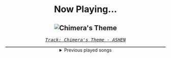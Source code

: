 <div align="center"> 
<h1>Now Playing...</h1>

![Chimera's Theme](https://i.scdn.co/image/ab67616d00001e0248128a911d72ad3a34ddb20d)
--
_<samp><a href="https://open.spotify.com/track/6AbVCVKfnKAVGmvsbgRKXu">Track: Chimera's Theme - ASHEN</a></samp>_

<div style="border: 1px #4B5054 solid"></div>
<details>
  <summary>
    Previous played songs
  </summary>
  <table>
    <thead>
      <tr>
        <th>
          Artist
        </th>
        <th>
          Song
        </th>
        <th>
          Link
        </th>
      </tr>
    </thead>
    <tbody>
      <tr><td>ASHEN</td><td>Chimera's Theme</td><td><a href="https://open.spotify.com/track/6AbVCVKfnKAVGmvsbgRKXu">https://open.spotify.com/track/6AbVCVKfnKAVGmvsbgRKXu</a></td></tr><tr><td>ASHEN</td><td>Oblivion</td><td><a href="https://open.spotify.com/track/2FRswSryr77ZnU5arQbfH2">https://open.spotify.com/track/2FRswSryr77ZnU5arQbfH2</a></td></tr><tr><td>NOTHING MORE</td><td>HOUSE ON SAND (feat. Eric V. of I Prevail)</td><td><a href="https://open.spotify.com/track/6ZObKi7oiOXcFOPFzssJHH">https://open.spotify.com/track/6ZObKi7oiOXcFOPFzssJHH</a></td></tr><tr><td>Zero 9:36</td><td>Until The Day I</td><td><a href="https://open.spotify.com/track/4Zle9kZq00yrFs4DkYrOHV">https://open.spotify.com/track/4Zle9kZq00yrFs4DkYrOHV</a></td></tr><tr><td>Sleep Token</td><td>Caramel</td><td><a href="https://open.spotify.com/track/1QrbZhFYlViXd60g130vw1">https://open.spotify.com/track/1QrbZhFYlViXd60g130vw1</a></td></tr><tr><td>blessthefall</td><td>Somebody Else - feat. Caskets</td><td><a href="https://open.spotify.com/track/0FFUlzTh951K74vccCeUai">https://open.spotify.com/track/0FFUlzTh951K74vccCeUai</a></td></tr><tr><td>The Devil Wears Prada</td><td>So Low</td><td><a href="https://open.spotify.com/track/1IiIU0r2LShFKOP609LVpI">https://open.spotify.com/track/1IiIU0r2LShFKOP609LVpI</a></td></tr><tr><td>Nobuo Uematsu</td><td>One​-​Winged Angel (Final Fantasy VII)</td><td><a href="https://open.spotify.com/track/7GBP9vqKB9o9wcQrkblICD">https://open.spotify.com/track/7GBP9vqKB9o9wcQrkblICD</a></td></tr><tr><td>Nobuo Uematsu</td><td>One​-​Winged Angel (Final Fantasy VII)</td><td><a href="https://open.spotify.com/track/7GBP9vqKB9o9wcQrkblICD">https://open.spotify.com/track/7GBP9vqKB9o9wcQrkblICD</a></td></tr><tr><td>Nobuo Uematsu</td><td>One​-​Winged Angel (Final Fantasy VII)</td><td><a href="https://open.spotify.com/track/7GBP9vqKB9o9wcQrkblICD">https://open.spotify.com/track/7GBP9vqKB9o9wcQrkblICD</a></td></tr><tr><td>Nobuo Uematsu</td><td>One​-​Winged Angel (Final Fantasy VII)</td><td><a href="https://open.spotify.com/track/7GBP9vqKB9o9wcQrkblICD">https://open.spotify.com/track/7GBP9vqKB9o9wcQrkblICD</a></td></tr><tr><td>Poppy</td><td>End of You</td><td><a href="https://open.spotify.com/track/0PsFsv5xUyX06ZhIEtFkeA">https://open.spotify.com/track/0PsFsv5xUyX06ZhIEtFkeA</a></td></tr><tr><td>Jutes</td><td>Kill or be Killed</td><td><a href="https://open.spotify.com/track/4ZAgj2AeE5hs7qgpiSdMTT">https://open.spotify.com/track/4ZAgj2AeE5hs7qgpiSdMTT</a></td></tr><tr><td>We Came As Romans</td><td>circling a dying sun</td><td><a href="https://open.spotify.com/track/4QvogtzlxW6W9GOJH90ms4">https://open.spotify.com/track/4QvogtzlxW6W9GOJH90ms4</a></td></tr><tr><td>Adept</td><td>Parting Ways</td><td><a href="https://open.spotify.com/track/02z82YXVP6bQlIUt7r3gK5">https://open.spotify.com/track/02z82YXVP6bQlIUt7r3gK5</a></td></tr><tr><td>Lost in Hollywood</td><td>The Art of Being Torn Out</td><td><a href="https://open.spotify.com/track/7mPL19j0WdNfW4Mop4sUEF">https://open.spotify.com/track/7mPL19j0WdNfW4Mop4sUEF</a></td></tr><tr><td>Miss May I</td><td>Pray for Silence</td><td><a href="https://open.spotify.com/track/4ogYowx5kuosdKxpc3JyQK">https://open.spotify.com/track/4ogYowx5kuosdKxpc3JyQK</a></td></tr><tr><td>Two Sides of Me</td><td>wishing well</td><td><a href="https://open.spotify.com/track/0Dpt17nwXmVs02Au4ayJC3">https://open.spotify.com/track/0Dpt17nwXmVs02Au4ayJC3</a></td></tr><tr><td>Not Enough Space</td><td>Don't Let Go</td><td><a href="https://open.spotify.com/track/0pXzsFZT9jqpQ6qzD0TdRR">https://open.spotify.com/track/0pXzsFZT9jqpQ6qzD0TdRR</a></td></tr><tr><td>Samurai Pizza Cats</td><td>Fear No Slice</td><td><a href="https://open.spotify.com/track/5heUmoHRXzCsSQPYBLzBGP">https://open.spotify.com/track/5heUmoHRXzCsSQPYBLzBGP</a></td></tr>
    </tbody>
  </table>
</details>

</div>
